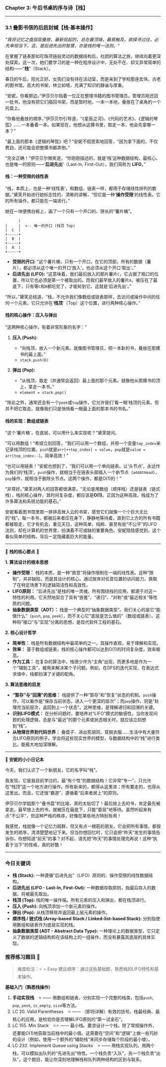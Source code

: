 ### **Chapter 3: 午后书桌的序与诗【栈】**

---

### **3.1 叠影书信的后启封缄【栈·基本操作】**

*"我将记忆之盘层层叠放，最新拾起的，总在最顶端，最易触及。欲探寻过往，必先审视当下。这，是后进先出的智慧，亦是栈的唯一法则。"*

在掌握了链表那如珍珠项链般灵动的数据结构后，社团的算法之旅，继续向着更深处探索。这一次，她们要学习的是一种在程序设计中，无处不在、却又异常简单的结构——“**栈**”（Stack）。

春日的午后，阳光正好。女孩们没有待在活动室，而是来到了学校那座宏伟、古老的图书馆。高大的书架，林立如塔，充满了知识的静谧与厚重。

“安妮，你看那边。”伊莎贝尔指着一位正在整理书籍的图书管理员。管理员刚还回一批书，他没有把它们插回书架，而是暂时地，一本一本地，叠放在了桌角的一个托盘上。

“你看他叠放的顺序，”伊莎贝尔引导道，“《星辰之河》、《代码的艺术》、《逻辑的琴弦》……一本叠着一本。如果现在，他想从这摞书里，取走一本，他会先拿哪一本？”

“最上面的那本《逻辑的琴弦》吧？”安妮不假思索地回答，“因为拿下面的，不仅费劲，还可能会把整摞书都弄倒。”

“完全正确！”伊莎贝尔微笑道，“你刚刚描述的，就是‘栈’这种数据结构，最核心、也是唯一的原则——‘**后进先出**’（Last-In, First-Out），我们简称为 **LIFO**。”

#### **栈：一种受限的线性表**

“栈，本质上，也是一种‘线性表’，和数组、链表一样，都用于存储线性排列的数据。”黛芙开始进行她标志性的、清晰的讲解，“但它是一种‘**操作受限**’的线性表。它的所有操作，都只能在一端进行。”

她在一块便携白板上，画了一个只有一个开口的、狭长的“薯片桶”。

```ascii
      |
|     |  <-- 唯一的开口 (栈顶 Top)
|  C  |
+-----+
|  B  |
+-----+
|  A  |
+-----+
```

-   **受限的开口:** “这个薯片桶，只有一个开口，在它的顶部。所有的数据（薯片），都必须从这个唯一的开口‘放入’，也必须从这个开口‘取出’。”
-   **后进先出 (LIFO):** “这意味着，我们最后放入的那片薯片`C`，它占据了瓶口的位置，所以它也必须是第一个被取出的。而我们最早放入的薯片`A`，被压在了最底下，只有等`C`和`B`都吃完了，才能轮到它。这就是‘后进先出’。”

“所以，”黛芙总结道，“栈，不允许我们像数组或链表那样，去访问或操作中间的任何一个元素。它只允许在‘**栈顶**’（Top）这个位置，进行两种核心操作。”

#### **栈的核心操作：压入与弹出**

“这两种核心操作，有着非常形象的名字：”

1.  **压入 (Push):**
    -   “向栈顶，放入一个新元素。就像图书管理员，把一本新的书，叠放在那摞书的最上面。”
    -   `stack.push(D)`

2.  **弹出 (Pop):**
    -   “从栈顶，取走（并通常会返回）最上面的那个元素。就像他从那摞书的顶上，拿走一本书。”
    -   `element = stack.pop()`

“除此之外，通常还会有一个`peek`或`top`操作，它允许我们‘看一眼’栈顶的元素，但并不把它取走。就像我们只是悄悄看一眼最上面的那本书的书名。”

#### **栈的实现：数组或链表**

“这个‘薯片桶’，在底层，可以用什么来实现呢？”黛芙提问。

“可以用数组！”希娅立刻回答，“我们可以用一个数组，并用一个变量`top_index`来记录栈顶的位置。`push`就是`arr[++top_index] = value`，`pop`就是`value = arr[top_index--]`。简单高效！”

“也可以用链表！”安妮也想到了，“我们可以用一个单向链表。让‘头节点’，永远作为我们的‘栈顶’。`push`操作，就相当于在链表头部插入一个新节点（`addAtHead`），`pop`操作，就相当于删除头节点。这两个操作，都是O(1)的！”

“非常好。”黛芙对两人的回答都很满意，“无论是用数组（顺序栈）还是链表（链式栈），栈的核心操作，其时间复杂度，都应该是**O(1)**。正因为这种高效，栈成为了许多算法和系统功能的基石。”

安妮看着图书馆里那一排排高耸入云的书架，感觉它们就像一个个巨大无比的“栈”。每一本书，都被后来者压在身下，静静地等待着，直到它上方的所有书籍都被取走，它才有机会，重见天日。这种简单、纯粹、甚至有些“不公平”的LIFO法则，却在计算机的世界里，扮演着不可或缺的重要角色。安妮隐隐感觉到，这个看似简单的结构，背后一定隐藏着巨大的能量。

---

🌸 **栈的核心要点** 🌸

**1. 算法设计的根本思想**
- **操作受限：** 栈的本质，是一种“故意”将操作限制在一端的线性表。这种“限制”，并非缺陷，而是其设计的核心。通过放弃对任意位置的访问能力，换取了在特定场景下的逻辑简洁性和高效性。
- **LIFO原则：** “后进先出”是栈的唯一灵魂。所有围绕栈的应用，都源于对这一特性的利用。它天然地契合了具有“嵌套”、“递归”、“对称”或“最近相关”等性质的问题。
- **抽象数据类型（ADT）：** 栈是一个典型的“抽象数据类型”。我们关心的是它“能做什么”（`push`, `pop`, `peek`），而不关心它“底层是怎么做的”（数组或链表）。这种将“接口”与“实现”分离的思想，是现代软件工程的基石。

**2. 核心设计哲学**
- **简单性：** 栈是所有数据结构中最简单的之一。其操作直观，易于理解和实现。
- **效率：** 基于数组或链表，栈的核心操作都可以达到O(1)的时间复杂度，效率极高。
- **作为工具：** 在复杂的算法中，栈很少作为“主角”出现，而更多地是作为一个“辅助工具”，被用来解决某个子问题。例如，在DFS的迭代实现、在表达式求值中，栈都扮演了关键的配角。

**3. 算法思维的启发**
- **“暂存”与“回溯”的思维：** 栈提供了一种“暂存”和“恢复”状态的机制。`push`操作，可以看作是“保存当前状态，进入一个更深的层次”；而`pop`操作，则是“处理完当前层次，返回到上一个状态”。这种思维，是理解递归和回溯的关键。
- **识别LIFO模式：** 在分析问题时，要培养对“LIFO”模式的敏感性。当你发现问题的处理逻辑，总是与“最近”的那个元素或状态相关时，就应该立刻想到“栈”。
- **从物理世界到代码世界：** 叠盘子、进出死胡同、穿脱衣服……生活中有大量符合LIFO原则的例子。学会将这些现实世界的模型，与数据结构中的“栈”进行类比，能极大地加深理解。

---

🎀 **安妮的小小日记本**

今天，我们认识了一个新朋友，它的名字叫“栈”。

我发现，它是我目前学过的，最“有个性”的数据结构！它非常“专一”，只允许在“栈顶”这一个地方进行操作。所有新来的，都得从这里进；所有要走的，也得从这里出。而且，它还很“霸道”，遵循着“后来者居上”的原则。

伊莎贝尔学姐那个“叠书盘”的比喻，真的太贴切了！最后放上去的书，肯定最先被拿走。最早放上去的书，就被压在最底下，只能“委屈”地等待。虽然听起来有点“不公平”，但这种严格的秩序，好像在某些地方特别有用！

我感觉，栈就像一个记忆力超群，但又有点一根筋的朋友。它会把所有事情，都按发生的顺序，清清楚楚地记下来。但当你想回忆时，它只会把“昨天”发生的事情告诉你。你想知道“前天”的事？对不起，请先把“昨天”的事情处理完再说！这种“执着于当下”的性格，真的好酷！

---

### 今日关键词

- **栈 (Stack):** 一种遵循“后进先出”（LIFO）原则的、操作受限的线性数据结构。
- **后进先出 (LIFO - Last-In, First-Out):** 一种数据存取原则，指最后存入的数据，将被最先取出。
- **栈顶 (Top):** 栈的唯一操作端。所有元素的压入和弹出，都在栈顶进行。
- **压入 (Push):** 向栈顶添加一个新元素的操作。
- **弹出 (Pop):** 从栈顶移除并返回最上层元素的操作。
- **顺序栈 / 链式栈 (Array-based Stack / Linked-list-based Stack):** 分别指使用数组和链表作为底层实现的栈。
- **抽象数据类型 (ADT - Abstract Data Type):** 一种理论上的数据类型，它只定义了数据的逻辑结构和在该结构上的一组操作，而没有暴露其底层的具体实现。

### 推荐练习题目 🧲  
> 难度标注：⭐ = Easy
> 建议顺序：通过这些基础题，熟悉栈的LIFO特性和基本操作。

**基础入门（熟悉栈操作）**  
1.  **手动实现栈** ⭐ —— 用数组和链表，分别实现一个完整的栈类，包括`push`, `pop`, `peek`, `is_empty`, `size`等方法。
2.  LC 20. Valid Parentheses ⭐ —— （即将详解）有效的括号。栈最经典、最核心的应用，是检验你是否理解LIFO原则的“第一试金石”。
3.  LC 155. Min Stack ⭐⭐ —— 最小栈。要求设计一个栈，除了常规操作外，还要能O(1)地获取当前栈中的最小值。这需要在“空间”和“逻辑”上做一些巧妙的设计（例如，使用一个额外的“辅助栈”来同步存储每个阶段的最小值）。
4.  LC 232. Implement Queue using Stacks ⭐ —— 用栈实现队列。用两个栈，可以模拟出队列的“先进先出”特性。一个栈负责“入队”，另一个栈负责“出队”。这个题目，能让你深刻地理解栈和队列两种结构的区别与联系。
